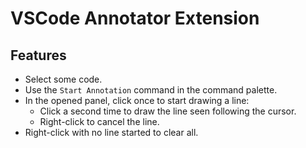 # VSCode Annotator Extension

## Features

- Select some code.
- Use the `Start Annotation` command in the command palette.
- In the opened panel, click once to start drawing a line:
  - Click a second time to draw the line seen following the cursor.
  - Right-click to cancel the line.
- Right-click with no line started to clear all.
